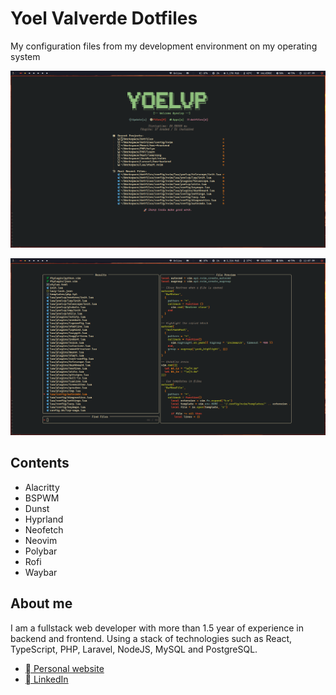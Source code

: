 # Yoel Valverde Dotfiles
My configuration files from my development environment on my operating system

![welcome](./images/welcome.png)

![telescope](./images/telescope.png)

## Contents

- Alacritty
- BSPWM
- Dunst
- Hyprland
- Neofetch
- Neovim
- Polybar
- Rofi
- Waybar


## About me

I am a fullstack web developer with more than 1.5 year of experience in backend and frontend. Using a stack of technologies such as React, TypeScript, PHP, Laravel, NodeJS, MySQL and PostgreSQL.

- [󰖟 Personal website](https://yoelvalverde.netlify.app)
- [ LinkedIn](https://linkedin.com/in/yoelvalverdepolo)
